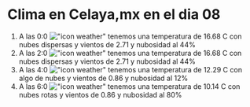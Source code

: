 # Clima en Celaya,mx en el dia 08

1. A las 0:0 !["icon weather"](http://openweathermap.org/img/w/03n.png) tenemos una temperatura de 16.68 C con nubes dispersas y  vientos de 2.71 y nubosidad al 44%
1. A las 2:0 !["icon weather"](http://openweathermap.org/img/w/03n.png) tenemos una temperatura de 16.68 C con nubes dispersas y  vientos de 2.71 y nubosidad al 44%
1. A las 4:0 !["icon weather"](http://openweathermap.org/img/w/02n.png) tenemos una temperatura de 12.29 C con algo de nubes y  vientos de 0.86 y nubosidad al 12%
1. A las 6:0 !["icon weather"](http://openweathermap.org/img/w/04n.png) tenemos una temperatura de 10.14 C con nubes rotas y  vientos de 0.86 y nubosidad al 80%
